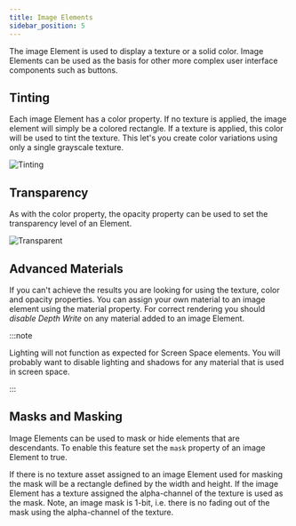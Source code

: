 ```yaml
---
title: Image Elements
sidebar_position: 5
---
```


The image Element is used to display a texture or a solid color. Image Elements can be used as the basis for other more complex user interface components such as buttons.

## Tinting

Each image Element has a color property. If no texture is applied, the image element will simply be a colored rectangle. If a texture is applied, this color will be used to tint the texture. This let's you create color variations using only a single grayscale texture.

![Tinting](/images/user-manual/user-interface/image-element/image-tinted.png)

## Transparency

As with the color property, the opacity property can be used to set the transparency level of an Element.

![Transparent](/images/user-manual/user-interface/image-element/image-transparent.png)

## Advanced Materials

If you can't achieve the results you are looking for using the texture, color and opacity properties. You can assign your own material to an image element using the material property. For correct rendering you should _disable Depth Write_ on any material added to an image Element.

:::note

Lighting will not function as expected for Screen Space elements. You will probably want to disable lighting and shadows for any material that is used in screen space.

:::

## Masks and Masking

Image Elements can be used to mask or hide elements that are descendants. To enable this feature set the `mask` property of an image Element to true.

If there is no texture asset assigned to an image Element used for masking the mask will be a rectangle defined by the width and height. If the image Element has a texture assigned the alpha-channel of the texture is used as the mask. Note, an image mask is 1-bit, i.e. there is no fading out of the mask using the alpha-channel of the texture.
